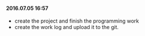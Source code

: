 #### 2016.07.05 16:57 ####

- create the project and finish the programming work
- create the work log and upload it to the git.